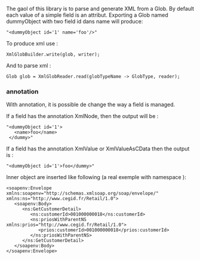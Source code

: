The gaol of this library is to parse and generate XML from a Glob.
By default each value of a simple field is an attribut.
Exporting a Glob named dummyObject with two field id dans name will produce:

```
"<dummyObject id='1' name='foo'/>"
```


To produce xml use :
```
XmlGlobBuilder.write(glob, writer);
```

And to parse xml :
```
Glob glob = XmlGlobReader.read(globTypeName -> GlobType, reader); 
```


### annotation

With annotation, it is possible de change the way a field is managed.

If a field has the annotation XmlNode, then the output will be :
```
"<dummyObject id='1'>
   <name>foo</name>
 </dummy>"
```

If a field has the annotation XmlValue or XmlValueAsCData then the output is :

```
"<dummyObject id='1'>foo</dummy>"
```

Inner object are inserted like following (a real exemple with namespace ): 

```
<soapenv:Envelope xmlns:soapenv="http://schemas.xmlsoap.org/soap/envelope/" xmlns:ns="http://www.cegid.fr/Retail/1.0">
   <soapenv:Body>
      <ns:GetCustomerDetail>
         <ns:customerId>001000000018</ns:customerId>
         <ns:priosWithParentNS xmlns:prios="http://www.cegid.fr/Retail/1.0">
            <prios:customerId>001000000018</prios:customerId>
         </ns:priosWithParentNS>
      </ns:GetCustomerDetail>
   </soapenv:Body>
</soapenv:Envelope>
```




